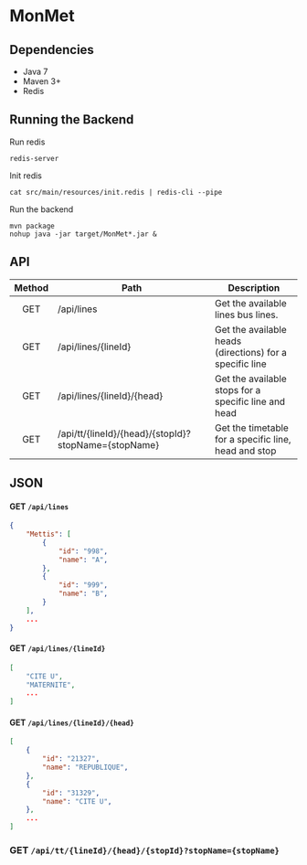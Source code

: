 MonMet
======

## Dependencies

* Java 7
* Maven  3+
* Redis

## Running the Backend

Run redis
```
redis-server
```

Init redis

```
cat src/main/resources/init.redis | redis-cli --pipe
```

Run the backend
```
mvn package
nohup java -jar target/MonMet*.jar &
```


## API

| Method  | Path                                                 | Description                                                |
|:-------:| ---------------------------------------------------- | -----------------------------------------------------------|
|   GET   | /api/lines                                           | Get the available lines bus lines.                         |
|   GET   | /api/lines/{lineId}                                  | Get the available heads (directions) for a specific line   |
|   GET   | /api/lines/{lineId}/{head}                           | Get the available stops for a specific line and head       |
|   GET   | /api/tt/{lineId}/{head}/{stopId}?stopName={stopName} | Get the timetable for a specific line, head and stop       |


## JSON

#### GET `/api/lines`

```json
{
    "Mettis": [
        {
            "id": "998",
            "name": "A",
        },
        {
            "id": "999",
            "name": "B",
        }
    ],
    ...
}
```

#### GET `/api/lines/{lineId}`

```json
[
    "CITE U",
    "MATERNITE",
    ...
]
```


#### GET `/api/lines/{lineId}/{head}`

```json
[
    {
        "id": "21327",
        "name": "REPUBLIQUE",
    },
    {
        "id": "31329",
        "name": "CITE U",
    },
    ...
]
```


### GET `/api/tt/{lineId}/{head}/{stopId}?stopName={stopName}`

